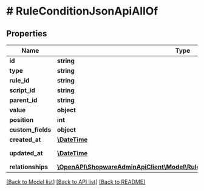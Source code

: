 # # RuleConditionJsonApiAllOf

## Properties

Name | Type | Description | Notes
------------ | ------------- | ------------- | -------------
**id** | **string** |  | [optional]
**type** | **string** |  |
**rule_id** | **string** |  |
**script_id** | **string** |  | [optional]
**parent_id** | **string** |  | [optional]
**value** | **object** |  | [optional]
**position** | **int** |  | [optional]
**custom_fields** | **object** |  | [optional]
**created_at** | [**\DateTime**](\DateTime.md) |  | [readonly]
**updated_at** | [**\DateTime**](\DateTime.md) |  | [optional] [readonly]
**relationships** | [**\OpenAPI\ShopwareAdminApiClient\Model\RuleConditionJsonApiAllOfRelationships**](RuleConditionJsonApiAllOfRelationships.md) |  | [optional]

[[Back to Model list]](../../README.md#models) [[Back to API list]](../../README.md#endpoints) [[Back to README]](../../README.md)
